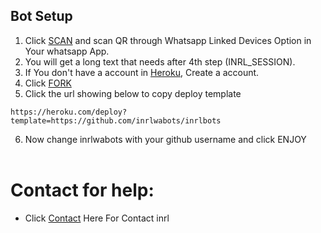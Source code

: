 ## Bot Setup

1. Click [SCAN](https://replit.com/@inrlBots1/inrlwabot?v=1) and scan QR through Whatsapp Linked Devices Option in Your whatsapp App.
2. You will get a long text that needs after 4th step (INRL_SESSION).
3. If You don't have a account in [Heroku](https://signup.heroku.com/), Create a account.
4. Click [FORK](https://github.com/inrlwabots/fazbots/fork)
5. Click the url showing below to copy deploy template
```
https://heroku.com/deploy?template=https://github.com/inrlwabots/inrlbots
``` 
6. Now change inrlwabots with your github username and click ENJOY<br>
   <br>
# Contact for help:
   * Click [Contact](https://wa.me/7025099161?text=Need+Help🙂) Here For Contact inrl
